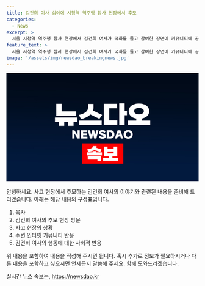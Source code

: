 ```yaml
---
title: 김건희 여사 심야에 시청역 역주행 참사 현장에서 추모
categories:
  - News
excerpt: >
  서울 시청역 역주행 참사 현장에서 김건희 여사가 국화를 들고 참여한 장면이 커뮤니티에 공유되었습니다. 지난 1일 밤 발생한 사고에서 9명이 사망하고 7명이 다친 가운데, 사람들은 김 여사의 추모 모습에 이목이 쏠리고 있습니다.
feature_text: >
  서울 시청역 역주행 참사 현장에서 김건희 여사가 국화를 들고 참여한 장면이 커뮤니티에 공유되었습니다. 지난 1일 밤 발생한 사고에서 9명이 사망하고 7명이 다친 가운데, 사람들은 김 여사의 추모 모습에 이목이 쏠리고 있습니다.
image: '/assets/img/newsdao_breakingnews.jpg'
---
```


<p><img src="/assets/img/newsdao_breakingnews.jpg" alt="ontimetimes 속보" /></p>

<p>안녕하세요. 사고 현장에서 추모하는 김건희 여사의 이야기와 관련된 내용을 준비해 드리겠습니다. 아래는 해당 내용의 구성표입니다.</p>

<ol>
<li>목차</li>
<li>김건희 여사의 추모 현장 방문</li>
<li>사고 현장의 상황</li>
<li>주변 인터넷 커뮤니티 반응</li>
<li>김건희 여사의 행동에 대한 사회적 반응</li>
</ol>

<p>위 내용을 포함하여 내용을 작성해 주시면 됩니다. 혹시 추가로 정보가 필요하시거나 다른 내용을 포함하고 싶으시면 언제든지 말씀해 주세요. 함께 도와드리겠습니다.</p>
실시간 뉴스 속보는, <a href="https://newsdao.kr" rel="dofollow">https://newsdao.kr</a>


